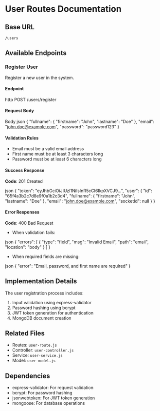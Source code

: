 # User Routes Documentation

## Base URL

`/users`

## Available Endpoints

### Register User

Register a new user in the system.

#### Endpoint

http
POST /users/register

#### Request Body

Body
json
{
"fullname": {
"firstname": "John",
"lastname": "Doe"
},
"email": "john.doe@example.com",
"password": "password123"
}

#### Validation Rules

- Email must be a valid email address
- First name must be at least 3 characters long
- Password must be at least 6 characters long

#### Success Response

**Code**: 201 Created

json
{
"token": "eyJhbGciOiJIUzI1NiIsInR5cCI6IkpXVCJ9...",
"user": {
"id": "65f4a3b2c7d8e9f0a1b2c3d4",
"fullname": {
"firstname": "John",
"lastname": "Doe"
},
"email": "john.doe@example.com",
"socketId": null
}
}

#### Error Responses

**Code**: 400 Bad Request

- When validation fails:

json
{
"errors": [
{
"type": "field",
"msg": "Invalid Email",
"path": "email",
"location": "body"
}
]
}

- When required fields are missing:

json
{
"error": "Email, password, and first name are required"
}

## Implementation Details

The user registration process includes:

1. Input validation using express-validator
2. Password hashing using bcrypt
3. JWT token generation for authentication
4. MongoDB document creation

## Related Files

- Routes: `user-route.js`
- Controller: `user-controller.js`
- Service: `user-service.js`
- Model: `user-model.js`

## Dependencies

- express-validator: For request validation
- bcrypt: For password hashing
- jsonwebtoken: For JWT token generation
- mongoose: For database operations
